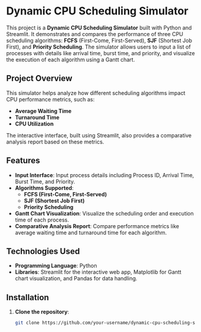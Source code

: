 # Dynamic CPU Scheduling Simulator

This project is a **Dynamic CPU Scheduling Simulator** built with Python and Streamlit. It demonstrates and compares the performance of three CPU scheduling algorithms: **FCFS** (First-Come, First-Served), **SJF** (Shortest Job First), and **Priority Scheduling**. The simulator allows users to input a list of processes with details like arrival time, burst time, and priority, and visualize the execution of each algorithm using a Gantt chart.

## Project Overview

This simulator helps analyze how different scheduling algorithms impact CPU performance metrics, such as:
- **Average Waiting Time**
- **Turnaround Time**
- **CPU Utilization**

The interactive interface, built using Streamlit, also provides a comparative analysis report based on these metrics.

## Features

- **Input Interface**: Input process details including Process ID, Arrival Time, Burst Time, and Priority.
- **Algorithms Supported**:
  - **FCFS (First-Come, First-Served)**
  - **SJF (Shortest Job First)**
  - **Priority Scheduling**
- **Gantt Chart Visualization**: Visualize the scheduling order and execution time of each process.
- **Comparative Analysis Report**: Compare performance metrics like average waiting time and turnaround time for each algorithm.

## Technologies Used

- **Programming Language**: Python
- **Libraries**: Streamlit for the interactive web app, Matplotlib for Gantt chart visualization, and Pandas for data handling.

## Installation

1. **Clone the repository**:
   ```bash
   git clone https://github.com/your-username/dynamic-cpu-scheduling-simulator.git
